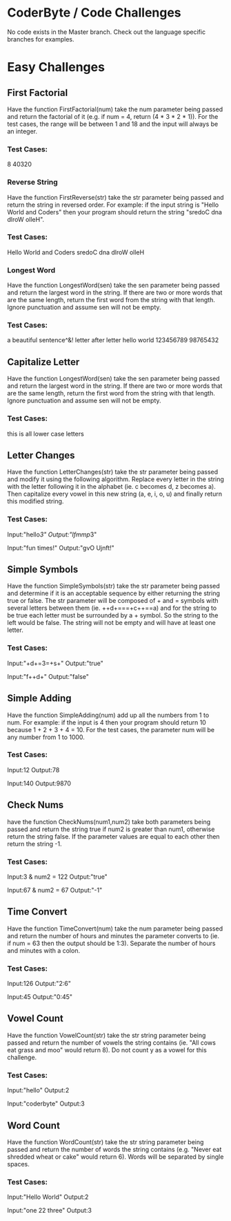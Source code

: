 # CoderByte / Code Challenges
No code exists in the Master branch. Check out the language specific branches
for examples.

# Easy Challenges

## First Factorial
Have the function FirstFactorial(num) take the num parameter being passed
and return the factorial of it (e.g. if num = 4, return (4 * 3 * 2 * 1)).
For the test cases, the range will be between 1 and 18 and the input will
always be an integer.

### Test Cases:
8 40320

### Reverse String
Have the function FirstReverse(str) take the str parameter being passed and
return the string in reversed order. For example: if the input string is
"Hello World and Coders" then your program should return the string
"sredoC dna dlroW olleH".

### Test Cases:
Hello World and Coders
sredoC dna dlroW olleH

### Longest Word
Have the function LongestWord(sen) take the sen parameter being passed and
return the largest word in the string. If there are two or more words that
are the same length, return the first word from the string with that length.
Ignore punctuation and assume sen will not be empty.

### Test Cases:
a beautiful sentence^&!
letter after letter
hello world
123456789 98765432

## Capitalize Letter
Have the function LongestWord(sen) take the sen parameter being passed and
return the largest word in the string. If there are two or more words that
are the same length, return the first word from the string with that length.
Ignore punctuation and assume sen will not be empty.

### Test Cases:
this is all lower case letters

## Letter Changes
Have the function LetterChanges(str) take the str parameter being passed
and modify it using the following algorithm. Replace every letter in the
string with the letter following it in the alphabet
(ie. c becomes d, z becomes a). Then capitalize every vowel in this new
string (a, e, i, o, u) and finally return this modified string.

### Test Cases:
Input:"hello*3"
Output:"Ifmmp*3"

Input:"fun times!"
Output:"gvO Ujnft!"

## Simple Symbols
Have the function SimpleSymbols(str) take the str parameter being passed and
determine if it is an acceptable sequence by either returning the string
true or false. The str parameter will be composed of + and = symbols with
several letters between them (ie. ++d+===+c++==a) and for the string to be
true each letter must be surrounded by a + symbol. So the string to the left
would be false. The string will not be empty and will have at least one
letter.

### Test Cases:
Input:"+d+=3=+s+"
Output:"true"

Input:"f++d+"
Output:"false"

## Simple Adding
Have the function SimpleAdding(num) add up all the numbers from 1 to num.
For example: if the input is 4 then your program should return 10 because
1 + 2 + 3 + 4 = 10. For the test cases, the parameter num will be any number
from 1 to 1000.

### Test Cases:
Input:12
Output:78

Input:140
Output:9870

## Check Nums
have the function CheckNums(num1,num2) take both parameters being passed and return the string true if num2 is greater than num1, otherwise return the string false. If the parameter values are equal to each other then return the string -1. 

### Test Cases:
Input:3 & num2 = 122
Output:"true"

Input:67 & num2 = 67
Output:"-1"

## Time Convert
Have the function TimeConvert(num) take the num parameter being passed and
return the number of hours and minutes the parameter converts to
(ie. if num = 63 then the output should be 1:3). Separate the number of
hours and minutes with a colon. 

### Test Cases:
Input:126
Output:"2:6"

Input:45
Output:"0:45"

## Vowel Count
Have the function VowelCount(str) take the str string parameter being
passed and return the number of vowels the string contains
(ie. "All cows eat grass and moo" would return 8). Do not count y as a
vowel for this challenge. 

### Test Cases:
Input:"hello"
Output:2

Input:"coderbyte"
Output:3

## Word Count
Have the function WordCount(str) take the str string parameter being passed
and return the number of words the string contains
(e.g. "Never eat shredded wheat or cake" would return 6). Words will be
separated by single spaces. 

### Test Cases:
Input:"Hello World"
Output:2

Input:"one 22 three"
Output:3
